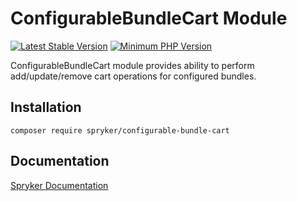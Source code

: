 # ConfigurableBundleCart Module
[![Latest Stable Version](https://poser.pugx.org/spryker/configurable-bundle-cart/v/stable.svg)](https://packagist.org/packages/spryker/configurable-bundle-cart)
[![Minimum PHP Version](https://img.shields.io/badge/php-%3E%3D%208.2-8892BF.svg)](https://php.net/)

ConfigurableBundleCart module provides ability to perform add/update/remove cart operations for configured bundles.

## Installation

```
composer require spryker/configurable-bundle-cart
```

## Documentation

[Spryker Documentation](https://docs.spryker.com)
